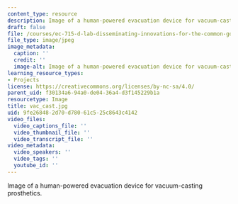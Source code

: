```yaml
---
content_type: resource
description: Image of a human-powered evacuation device for vacuum-casting prosthetics.
draft: false
file: /courses/ec-715-d-lab-disseminating-innovations-for-the-common-good-spring-2007/9fe268482d70d78061c525c8643c4142_vac_cast.jpg
file_type: image/jpeg
image_metadata:
  caption: ''
  credit: ''
  image-alt: Image of a human-powered evacuation device for vacuum-casting prosthetics.
learning_resource_types:
- Projects
license: https://creativecommons.org/licenses/by-nc-sa/4.0/
parent_uid: f30134a6-94a0-de04-36a4-d3f145229b1a
resourcetype: Image
title: vac_cast.jpg
uid: 9fe26848-2d70-d780-61c5-25c8643c4142
video_files:
  video_captions_file: ''
  video_thumbnail_file: ''
  video_transcript_file: ''
video_metadata:
  video_speakers: ''
  video_tags: ''
  youtube_id: ''
---
```

Image of a human-powered evacuation device for vacuum-casting prosthetics.

